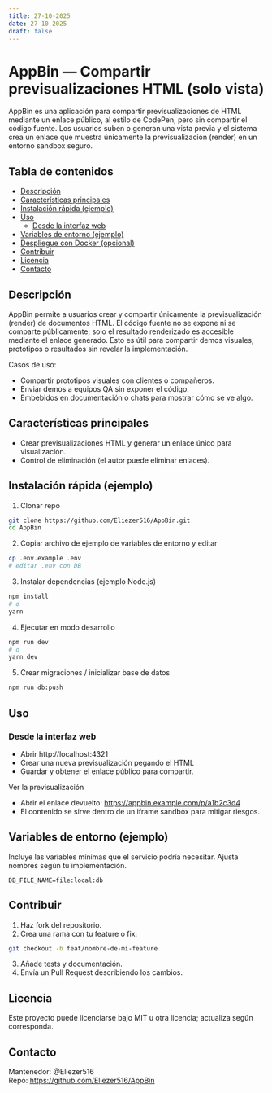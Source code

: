 ```yaml
---
title: 27-10-2025
date: 27-10-2025
draft: false
---
```


# AppBin — Compartir previsualizaciones HTML (solo vista)

AppBin es una aplicación para compartir previsualizaciones de HTML mediante un enlace público, al estilo de CodePen, pero sin compartir el código fuente. Los usuarios suben o generan una vista previa y el sistema crea un enlace que muestra únicamente la previsualización (render) en un entorno sandbox seguro.

## Tabla de contenidos
- [Descripción](#descripción)
- [Características principales](#características-principales)
- [Instalación rápida (ejemplo)](#instalación-rápida-ejemplo)
- [Uso](#uso)
  - [Desde la interfaz web](#desde-la-interfaz-web)
- [Variables de entorno (ejemplo)](#variables-de-entorno-ejemplo)
- [Despliegue con Docker (opcional)](#despliegue-con-docker-opcional)
- [Contribuir](#contribuir)
- [Licencia](#licencia)
- [Contacto](#contacto)

## Descripción
AppBin permite a usuarios crear y compartir únicamente la previsualización (render) de documentos HTML. El código fuente no se expone ni se comparte públicamente; solo el resultado renderizado es accesible mediante el enlace generado. Esto es útil para compartir demos visuales, prototipos o resultados sin revelar la implementación.

Casos de uso:
- Compartir prototipos visuales con clientes o compañeros.
- Enviar demos a equipos QA sin exponer el código.
- Embebidos en documentación o chats para mostrar cómo se ve algo.

## Características principales
- Crear previsualizaciones HTML y generar un enlace único para visualización.
- Control de eliminación (el autor puede eliminar enlaces).


## Instalación rápida (ejemplo)

1. Clonar repo
```bash
git clone https://github.com/Eliezer516/AppBin.git
cd AppBin
```

2. Copiar archivo de ejemplo de variables de entorno y editar
```bash
cp .env.example .env
# editar .env con DB
```

3. Instalar dependencias (ejemplo Node.js)
```bash
npm install
# o
yarn
```

4. Ejecutar en modo desarrollo
```bash
npm run dev
# o
yarn dev
```

5. Crear migraciones / inicializar base de datos
```bash
npm run db:push
```


## Uso

### Desde la interfaz web
- Abrir http://localhost:4321
- Crear una nueva previsualización pegando el HTML 
- Guardar y obtener el enlace público para compartir.

Ver la previsualización
- Abrir el enlace devuelto: https://appbin.example.com/p/a1b2c3d4
- El contenido se sirve dentro de un iframe sandbox para mitigar riesgos.
## Variables de entorno (ejemplo)
Incluye las variables mínimas que el servicio podría necesitar. Ajusta nombres según tu implementación.
```
DB_FILE_NAME=file:local:db
```
## Contribuir
1. Haz fork del repositorio.
2. Crea una rama con tu feature o fix:
```bash
git checkout -b feat/nombre-de-mi-feature
```
3. Añade tests y documentación.
4. Envía un Pull Request describiendo los cambios.

## Licencia
Este proyecto puede licenciarse bajo MIT u otra licencia; actualiza según corresponda.

## Contacto
Mantenedor: @Eliezer516  
Repo: https://github.com/Eliezer516/AppBin

